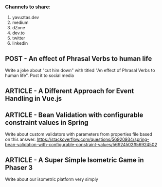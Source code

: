 
### Channels to share:
1. yavuztas.dev
2. medium
3. dZone
4. dev.to
5. twitter
6. linkedin

## POST - An effect of Phrasal Verbs to human life
Write a joke about "cut him down" with titled "An effect of Phrasal Verbs to human life". Post it to social media

## ARTICLE - A Different Approach for Event Handling in Vue.js

## ARTICLE - Bean Validation with configurable constraint values in Spring
Write about custom validators with parameters from properties file based on this answer:
https://stackoverflow.com/questions/56920934/spring-bean-validation-with-configurable-constraint-values/56924502#56924502

## ARTICLE - A Super Simple Isometric Game in Phaser 3
Write about our isometric platform very simply
